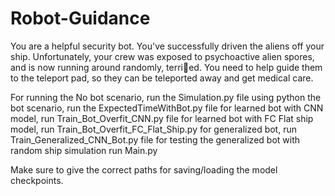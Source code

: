 # Robot-Guidance

You are a helpful security bot. You've successfully driven the aliens off your ship. 
Unfortunately, your crew was exposed to psychoactive alien spores, and is now running around randomly, terried.
You need to help guide them to the teleport pad, so they can be teleported away and get medical care.

For running the No bot scenario, run the Simulation.py file using python
            the bot scenario, run the ExpectedTimeWithBot.py file
            for learned bot with CNN model, run Train_Bot_Overfit_CNN.py file
            for learned bot with FC Flat ship model, run Train_Bot_Overfit_FC_Flat_Ship.py
            for generalized bot, run Train_Generalized_CNN_Bot.py file
            for testing the generalized bot with random ship simulation run Main.py

Make sure to give the correct paths for saving/loading the model checkpoints.